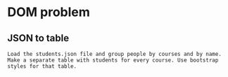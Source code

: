 # DOM problem

## JSON to table
    Load the students.json file and group people by courses and by name. Make a separate table with students for every course. Use bootstrap styles for that table.
